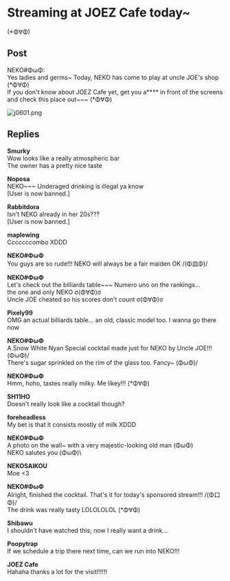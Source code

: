 # Streaming at JOEZ Cafe today~
(*Φ∀Φ)
## Post
NEKO#ΦωΦ:<br>
Yes ladies and germs~ Today, NEKO has come to play at uncle JOE's shop (\*Φ∀Φ)<br>
If you don't know about JOEZ Cafe yet, get you a\*\*\*\* in front of the screens and check this place out~~~ (\*Φ∀Φ)

![j0601.png](/attachments/j0601.png)
## Replies
**Smurky**<br>
Wow looks like a really atmospheric bar<br>
The owner has a pretty nice taste

**Noposa**<br>
NEKO~~~ Underaged drinking is illegal ya know<br>
[User is now banned.]

**Rabbitdora**<br>
Isn't NEKO already in her 20s???<br>
[User is now banned.]

**maplewing**<br>
Cccccccombo XDDD

**NEKO#ΦωΦ**<br>
You guys are so rude!!! NEKO will always be a fair maiden OK /(Φ皿Φ)/

**NEKO#ΦωΦ**<br>
Let's check out the billiards table~~~ Numero uno on the rankings... <br>
the one and only NEKO σ(Φ∀Φ)σ<br>
Uncle JOE cheated so his scores don't count σ(Φ∀Φ)σ

**Pixely99**<br>
OMG an actual billiards table... an old, classic model too. I wanna go there now

**NEKO#ΦωΦ**<br>
A Snow White Nyan Special cocktail made just for NEKO by Uncle JOE!!! (ΦωΦ)/<br>
There's sugar sprinkled on the rim of the glass too. Fancy~ (ΦωΦ)/

**NEKO#ΦωΦ**<br>
Hmm, hoho, tastes really milky. Me likey!!! (\*Φ∀Φ)

**SH11HO**<br>
Doesn't really look like a cocktail though?

**foreheadless**<br>
My bet is that it consists mostly of milk XDDD

**NEKO#ΦωΦ**<br>
A photo on the wall~ with a very majestic-looking old man (ΦωΦ)<br>
NEKO salutes you (ΦωΦ)\\

**NEKOSAIKOU**<br>
Moe <3

**NEKO#ΦωΦ**<br>
Alright, finished the cocktail. That's it for today's sponsored stream!!! /(Φ口Φ)/<br>
The drink was really tasty LOLOLOLOL (\*Φ∀Φ)

**Shibawu**<br>
I shouldn't have watched this; now I really want a drink...

**Poopytrap**<br>
If we schedule a trip there next time, can we run into NEKO!!!

**JOEZ Cafe**<br>
Hahaha thanks a lot for the visit!!!!!!

